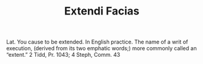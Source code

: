 ---
title: Extendi Facias
letter: E
permalink: "/definitions/bld-extendi-facias.html"
body: Lat. You cause to be extended. In English practice. The name of a writ of execution,
  (derived from its two emphatic words;) more commonly called an “extent.” 2 Tidd,
  Pr. 1043; 4 Steph, Comm. 43
published_at: '2018-07-07'
source: Black's Law Dictionary 2nd Ed (1910)
layout: post
---